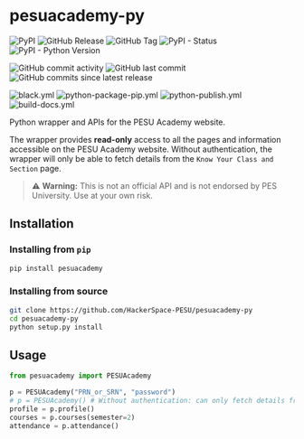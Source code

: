 # pesuacademy-py

![PyPI](https://img.shields.io/pypi/v/pesuacademy?label=pypi%20package)
![GitHub Release](https://img.shields.io/github/v/release/HackerSpace-PESU/pesuacademy-py)
![GitHub Tag](https://img.shields.io/github/v/tag/HackerSpace-PESU/pesuacademy-py)
![PyPI - Status](https://img.shields.io/pypi/status/pesuacademy)
![PyPI - Python Version](https://img.shields.io/pypi/pyversions/pesuacademy)

![GitHub commit activity](https://img.shields.io/github/commit-activity/w/HackerSpace-PESU/pesuacademy-py)
![GitHub last commit](https://img.shields.io/github/last-commit/HackerSpace-PESU/pesuacademy-py)
![GitHub commits since latest release](https://img.shields.io/github/commits-since/HackerSpace-PESU/pesuacademy-py/latest)

![black.yml](https://github.com/HackerSpace-PESU/pesuacademy-py/actions/workflows/black.yml/badge.svg)
![python-package-pip.yml](https://github.com/HackerSpace-PESU/pesuacademy-py/actions/workflows/python-package-pip.yml/badge.svg)
![python-publish.yml](https://github.com/HackerSpace-PESU/pesuacademy-py/actions/workflows/python-publish.yml/badge.svg)
![build-docs.yml](https://github.com/HackerSpace-PESU/pesuacademy-py/actions/workflows/build-docs.yml/badge.svg)

Python wrapper and APIs for the PESU Academy website.

The wrapper provides **read-only** access to all the pages and information accessible on the PESU Academy website.
Without authentication, the wrapper will only be able to fetch details from the `Know Your Class and Section` page.

> :warning: **Warning:** This is not an official API and is not endorsed by PES University. Use at your own risk.

## Installation

### Installing from `pip`

```bash
pip install pesuacademy
```

### Installing from source

```bash
git clone https://github.com/HackerSpace-PESU/pesuacademy-py
cd pesuacademy-py
python setup.py install
```

## Usage

```python
from pesuacademy import PESUAcademy

p = PESUAcademy("PRN_or_SRN", "password")
# p = PESUAcademy() # Without authentication: can only fetch details from the `Know Your Class and Section` page
profile = p.profile()
courses = p.courses(semester=2)
attendance = p.attendance()
```
